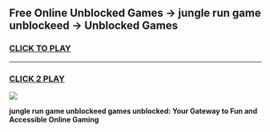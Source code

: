 
## Free Online Unblocked Games → jungle run game unblockeed → Unblocked Games
<h3>
<a href="https://premium.freeplayer.one?title=jungle_run_game_unblockeed&ref=21F">CLICK TO PLAY</a></h3>
<hr>

<h3>
<a href="https://premium.freeplayer.one?title=jungle_run_game_unblockeed&ref=21F">CLICK 2 PLAY</a>
  
</h3>

<a href="https://premium.freeplayer.one?title=jungle_run_game_unblockeed&ref=21F/"><img src="https://clearcache.store/games.png"></a>


**jungle run game unblockeed games unblocked: Your Gateway to Fun and Accessible Online Gaming**
